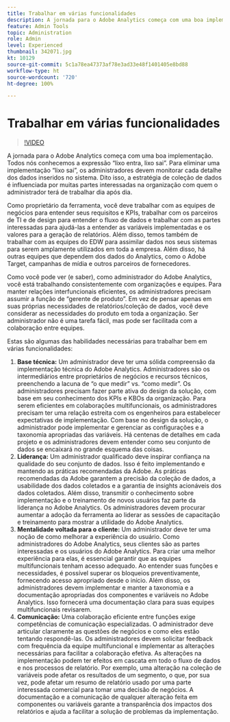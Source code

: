 ```yaml
---
title: Trabalhar em várias funcionalidades
description: A jornada para o Adobe Analytics começa com uma boa implementação. Todos nós conhecemos a expressão “lixo entra, lixo sai”. Para eliminar uma implementação “lixo sai”, os administradores devem monitorar cada detalhe dos dados inseridos no sistema. Dito isso, a estratégia de coleção de dados é influenciada por muitas partes interessadas na organização com quem o administrador terá de trabalhar dia após dia.
feature: Admin Tools
topic: Administration
role: Admin
level: Experienced
thumbnail: 342071.jpg
kt: 10129
source-git-commit: 5c1a78ea47373af78e3ad33e48f1401405e8bd88
workflow-type: ht
source-wordcount: '720'
ht-degree: 100%

---
```



# Trabalhar em várias funcionalidades

>[!VIDEO](https://video.tv.adobe.com/v/342071/?quality=12&learn=on)

A jornada para o Adobe Analytics começa com uma boa implementação. Todos nós conhecemos a expressão “lixo entra, lixo sai”. Para eliminar uma implementação “lixo sai”, os administradores devem monitorar cada detalhe dos dados inseridos no sistema. Dito isso, a estratégia de coleção de dados é influenciada por muitas partes interessadas na organização com quem o administrador terá de trabalhar dia após dia.

Como proprietário da ferramenta, você deve trabalhar com as equipes de negócios para entender seus requisitos e KPIs, trabalhar com os parceiros de TI e de design para entender o fluxo de dados e trabalhar com as partes interessadas para ajudá-las a entender as variáveis implementadas e os valores para a geração de relatórios. Além disso, temos também de trabalhar com as equipes do EDW para assimilar dados nos seus sistemas para serem amplamente utilizados em toda a empresa. Além disso, há outras equipes que dependem dos dados do Analytics, como o Adobe Target, campanhas de mídia e outros parceiros de fornecedores.

Como você pode ver (e saber), como administrador do Adobe Analytics, você está trabalhando consistentemente com organizações e equipes. Para manter relações interfuncionais eficientes, os administradores precisam assumir a função de “gerente de produto”. Em vez de pensar apenas em suas próprias necessidades de relatórios/coleção de dados, você deve considerar as necessidades do produto em toda a organização. Ser administrador não é uma tarefa fácil, mas pode ser facilitada com a colaboração entre equipes.

Estas são algumas das habilidades necessárias para trabalhar bem em várias funcionalidades:

1. **Base técnica:** Um administrador deve ter uma sólida compreensão da implementação técnica do Adobe Analytics. Administradores são os intermediários entre proprietários de negócios e recursos técnicos, preenchendo a lacuna de “o que medir” vs. “como medir”. Os administradores precisam fazer parte ativa do design da solução, com base em seu conhecimento dos KPIs e KBOs da organização. Para serem eficientes em colaborações multifuncionais, os administradores precisam ter uma relação estreita com os engenheiros para estabelecer expectativas de implementação. Com base no design da solução, o administrador pode implementar e gerenciar as configurações e a taxonomia apropriadas das variáveis. Há centenas de detalhes em cada projeto e os administradores devem entender como seu conjunto de dados se encaixará no grande esquema das coisas.
1. **Liderança:** Um administrador qualificado deve inspirar confiança na qualidade do seu conjunto de dados. Isso é feito implementando e mantendo as práticas recomendadas da Adobe. As práticas recomendadas da Adobe garantem a precisão da coleção de dados, a usabilidade dos dados coletados e a garantia de insights acionáveis dos dados coletados. Além disso, transmitir o conhecimento sobre implementação e o treinamento de novos usuários faz parte da liderança no Adobe Analytics. Os administradores devem procurar aumentar a adoção da ferramenta ao liderar as sessões de capacitação e treinamento para mostrar a utilidade do Adobe Analytics.
1. **Mentalidade voltada para o cliente:** Um administrador deve ter uma noção de como melhorar a experiência do usuário. Como administradores do Adobe Analytics, seus clientes são as partes interessadas e os usuários do Adobe Analytics. Para criar uma melhor experiência para elas, é essencial garantir que as equipes multifuncionais tenham acesso adequado.  Ao entender suas funções e necessidades, é possível superar os bloqueios preventivamente, fornecendo acesso apropriado desde o início. Além disso, os administradores devem implementar e manter a taxonomia e a documentação apropriadas dos componentes e variáveis no Adobe Analytics. Isso fornecerá uma documentação clara para suas equipes multifuncionais revisarem.
1. **Comunicação:** Uma colaboração eficiente entre funções exige competências de comunicação especializadas. O administrador deve articular claramente as questões de negócios e como eles estão tentando respondê-las. Os administradores devem solicitar feedback com frequência da equipe multifuncional e implementar as alterações necessárias para facilitar a colaboração efetiva. As alterações na implementação podem ter efeitos em cascata em todo o fluxo de dados e nos processos de relatório. Por exemplo, uma alteração na coleção de variáveis pode afetar os resultados de um segmento, o que, por sua vez, pode afetar um resumo de relatório usado por uma parte interessada comercial para tomar uma decisão de negócios. A documentação e a comunicação de qualquer alteração feita em componentes ou variáveis garante a transparência dos impactos dos relatórios e ajuda a facilitar a solução de problemas da implementação.
